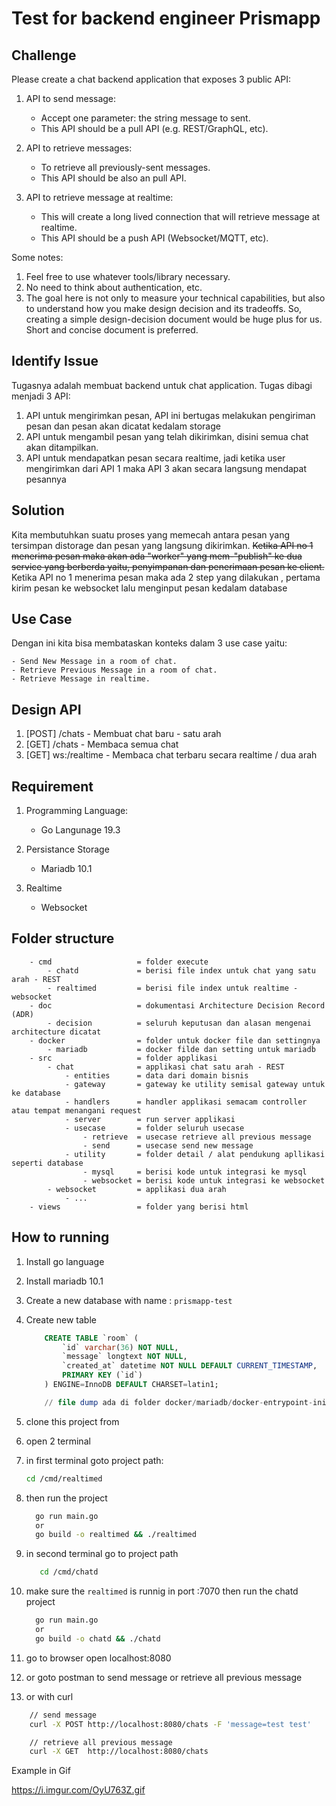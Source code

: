# Test for backend engineer Prismapp

## Challenge

Please create a chat backend application that exposes 3 public API:

1. API to send message:
   * Accept one parameter: the string message to sent.
   * This API should be a pull API (e.g. REST/GraphQL, etc).

2. API to retrieve messages:
   * To retrieve all previously-sent messages.
   * This API should be also an pull API.

3. API to retrieve message at realtime:
   * This will create a long lived connection that will retrieve message at realtime.
   * This API should be a push API (Websocket/MQTT, etc).

Some notes:

1. Feel free to use whatever tools/library necessary.
2. No need to think about authentication, etc.
3. The goal here is not only to measure your technical capabilities, but also to understand how you make design decision and its tradeoffs. So, creating a simple design-decision document would be huge plus for us. Short and concise document is preferred.

## Identify Issue

Tugasnya adalah membuat backend untuk chat application. Tugas dibagi menjadi 3 API:

1. API untuk mengirimkan pesan, API ini bertugas melakukan pengiriman pesan dan pesan akan dicatat kedalam storage
2. API untuk mengambil pesan yang telah dikirimkan, disini semua chat akan ditampilkan.
3. API untuk mendapatkan pesan secara realtime, jadi ketika user mengirimkan dari API 1 maka API 3 akan secara langsung mendapat pesannya

## Solution

Kita membutuhkan suatu proses yang memecah antara pesan yang tersimpan distorage dan pesan yang langsung dikirimkan.
~~Ketika API no 1 menerima pesan maka akan ada "worker" yang mem-"publish" ke dua service yang berberda yaitu, penyimpanan dan penerimaan pesan ke client.~~
Ketika API no 1 menerima pesan maka ada 2 step yang dilakukan , pertama kirim pesan ke websocket lalu menginput pesan kedalam database

## Use Case

Dengan ini kita bisa membataskan konteks dalam 3 use case yaitu:

    - Send New Message in a room of chat.
    - Retrieve Previous Message in a room of chat.
    - Retrieve Message in realtime.

## Design API

1. [POST] /chats    - Membuat chat baru - satu arah
2. [GET]  /chats    - Membaca semua chat
3. [GET]  ws:/realtime - Membaca chat terbaru secara realtime / dua arah


## Requirement 

1. Programming Language:
    * Go Langunage 19.3

2. Persistance Storage
    * Mariadb 10.1

3. Realtime
    * Websocket

## Folder structure

```
    - cmd                   = folder execute
        - chatd             = berisi file index untuk chat yang satu arah - REST
        - realtimed         = berisi file index untuk realtime - websocket
    - doc                   = dokumentasi Architecture Decision Record (ADR)
        - decision          = seluruh keputusan dan alasan mengenai architecture dicatat
    - docker                = folder untuk docker file dan settingnya
        - mariadb           = docker filde dan setting untuk mariadb
    - src                   = folder applikasi
        - chat              = applikasi chat satu arah - REST
            - entities      = data dari domain bisnis
            - gateway       = gateway ke utility semisal gateway untuk ke database
            - handlers      = handler applikasi semacam controller atau tempat menangani request
            - server        = run server applikasi
            - usecase       = folder seluruh usecase
                - retrieve  = usecase retrieve all previous message
                - send      = usecase send new message
            - utility       = folder detail / alat pendukung apllikasi seperti database
                - mysql     = berisi kode untuk integrasi ke mysql
                - websocket = berisi kode untuk integrasi ke websocket
        - websocket         = applikasi dua arah
            - ...
    - views                 = folder yang berisi html
```

## How to running

1. Install go language
2. Install mariadb 10.1
3. Create a new database with name : `prismapp-test`
4. Create new table
    ```SQL
        CREATE TABLE `room` (
            `id` varchar(36) NOT NULL,
            `message` longtext NOT NULL,
            `created_at` datetime NOT NULL DEFAULT CURRENT_TIMESTAMP,
            PRIMARY KEY (`id`)
        ) ENGINE=InnoDB DEFAULT CHARSET=latin1;

        // file dump ada di folder docker/mariadb/docker-entrypoint-initdb.d
    ```
5. clone this project from 
6. open 2 terminal 
7. in first terminal goto project path:
    ```bash
    cd /cmd/realtimed
    ```
8. then run the project
    ```bash
      go run main.go
      or
      go build -o realtimed && ./realtimed
    ```

9. in second terminal go to project path
    ```bash
       cd /cmd/chatd
    ```

10. make sure the `realtimed` is runnig in port :7070 then run the chatd project
    ```bash
      go run main.go
      or
      go build -o chatd && ./chatd
    ```

11. go to browser open localhost:8080 
12. or goto postman  to send message or retrieve all previous message
13. or with curl

```bash
    // send message
    curl -X POST http://localhost:8080/chats -F 'message=test test'

    // retrieve all previous message
    curl -X GET  http://localhost:8080/chats

```

Example in Gif

https://i.imgur.com/OyU763Z.gif
